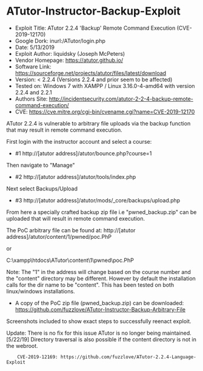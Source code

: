 # ATutor-Instructor-Backup-Exploit

- Exploit Title: ATutor 2.2.4 'Backup' Remote Command Execution (CVE-2019-12170)
- Google Dork: inurl:/ATutor/login.php
- Date: 5/13/2019
- Exploit Author: liquidsky (Joseph McPeters)
- Vendor Homepage: https://atutor.github.io/
- Software Link: https://sourceforge.net/projects/atutor/files/latest/download
- Version: < 2.2.4 (Versions 2.2.4 and prior seem to be affected)
- Tested on: Windows 7 with XAMPP / Linux 3.16.0-4-amd64 with version 2.2.4 and 2.2.1
- Authors Site: http://incidentsecurity.com/atutor-2-2-4-backup-remote-command-execution/
- CVE: https://cve.mitre.org/cgi-bin/cvename.cgi?name=CVE-2019-12170

ATutor 2.2.4 is vulnerable to arbitrary file uploads via the backup function that may result in remote command execution.

First login with the instructor account and select a course:

- #1 http://[atutor address]/atutor/bounce.php?course=1

Then navigate to "Manage"

- #2 http://[atutor address]/atutor/tools/index.php

Next select Backups/Upload

- #3 http://[atutor address]/atutor/mods/_core/backups/upload.php

From here a specially crafted backup zip file i.e "pwned_backup.zip" can be uploaded that will result in remote command execution.

The PoC arbitrary file can be found at:
http://[atutor address]/atutor/content/1/pwned/poc.PhP

or

C:\xampp\htdocs\ATutor\content\1\pwned\poc.PhP

Note: The "1" in the address will change based on the course number and the "content" directory may be different.
However by default the installation calls for the dir name to be "content". This has been tested on both linux/windows installations.

- A copy of the PoC zip file (pwned_backup.zip) can be downloaded: https://github.com/fuzzlove/ATutor-Instructor-Backup-Arbitrary-File

Screenshots included to show exact steps to successfully reenact exploit.

Update: There is no fix for this issue ATutor is no longer being maintained. [5/22/19]
        Directory traversal is also possible if the content directory is not in the webroot.
        
        CVE-2019-12169: https://github.com/fuzzlove/ATutor-2.2.4-Language-Exploit

